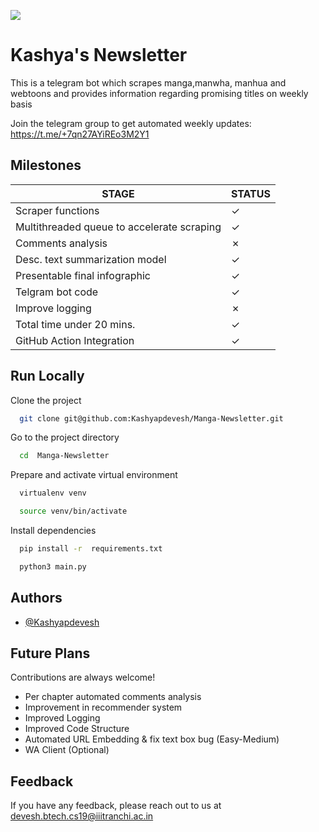 ![](https://i.pinimg.com/564x/2b/ae/61/2bae615a911d23480f38c430b5d287fd.jpg)

# Kashya's Newsletter

This is a telegram bot which scrapes manga,manwha, manhua and webtoons and provides information 
regarding promising titles on weekly basis

Join the telegram group to get automated weekly updates: https://t.me/+7qn27AYiREo3M2Y1


## Milestones



STAGE | STATUS 
--- | --- 
Scraper functions | &check;
Multithreaded queue to accelerate scraping | &check;
Comments analysis | &cross;
Desc. text summarization model | &check;
Presentable final infographic| &check;
Telgram bot code  |&check;
Improve logging |&cross;
Total time under 20 mins. |&check;
GitHub Action Integration |&check;



## Run Locally

Clone the project

```bash
  git clone git@github.com:Kashyapdevesh/Manga-Newsletter.git
```

Go to the project directory

```bash
  cd  Manga-Newsletter
```

Prepare and activate virtual environment 

```bash
  virtualenv venv

  source venv/bin/activate
```

Install dependencies

```bash
  pip install -r  requirements.txt 

```

```bash
  python3 main.py
```


## Authors

- [@Kashyapdevesh](https://github.com/Kashyapdevesh)

## Future Plans

Contributions are always welcome!

- Per chapter automated comments analysis
- Improvement in recommender system
- Improved Logging
- Improved Code Structure
- Automated URL Embedding & fix text box bug (Easy-Medium)
- WA Client (Optional)

## Feedback

If you have any feedback, please reach out to us at devesh.btech.cs19@iiitranchi.ac.in


